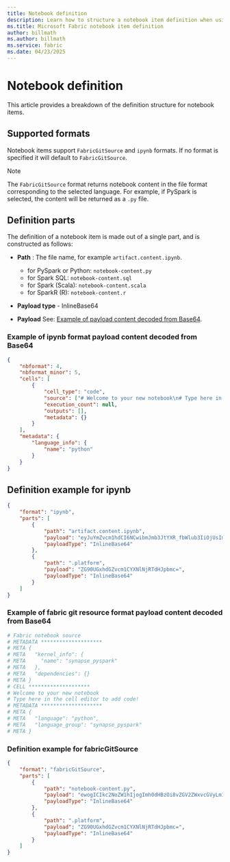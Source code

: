 ```yaml
---
title: Notebook definition
description: Learn how to structure a notebook item definition when using the Microsoft Fabric REST API.
ms.title: Microsoft Fabric notebook item definition
author: billmath
ms.author: billmath
ms.service: fabric
ms.date: 04/23/2025
---
```


# Notebook definition

This article provides a breakdown of the definition structure for notebook items.

## Supported formats

Notebook items support `FabricGitSource` and `ipynb` formats. If no format is specified it will default to `FabricGitSource`.  

> [!NOTE]
>
> The `FabricGitSource` format returns notebook content in the file format corresponding to the selected language. For example, if PySpark is selected, the content will be returned as a `.py` file.

## Definition parts

The definition of a notebook item is made out of a single part, and is constructed as follows:

* **Path** : The file name, for example `artifact.content.ipynb`. 
    - for PySpark or Python: `notebook-content.py`
    - for Spark SQL: `notebook-content.sql` 
    - for Spark (Scala): `notebook-content.scala`
    - for SparkR (R): `notebook-content.r`

* **Payload type** - InlineBase64

* **Payload** See: [Example of payload content decoded from Base64](#example-of-ipynb-format-payload-content-decoded-from-base64).

### Example of ipynb format payload content decoded from Base64

```json
{
    "nbformat": 4,
    "nbformat_minor": 5,
    "cells": [
        {
            "cell_type": "code",
            "source": ["# Welcome to your new notebook\n# Type here in the cell editor to add code!\n"],
            "execution_count": null,
            "outputs": [],
            "metadata": {}
        }
    ],
    "metadata": {
        "language_info": {
            "name": "python"
        }
    }
}
```

## Definition example for ipynb

```json
{
    "format": "ipynb",
    "parts": [
        {
            "path": "artifact.content.ipynb",
            "payload": "eyJuYmZvcm1hdCI6NCwibmJmb3JtYXR_fbWlub3IiOjUsImNlbGxzIjpbeyJjZWxsX3R5cGUiOiJjb2RlIiwic291cmNlIjpbIiMgV2VsY29tZSB0byB5b3VyIG5ldyBub3RlYm9va1xuIyBUeXBlIGhlcmUgaW4gdGhlIGNlbGwgZWRpdG9yIHRvIGFkZCBjb2RlIVxuIl0sImV4ZWN1dGlvbl9jb3VudCI6bnVsbCwib3V0cHV0cyI6W10sIm1ldGFkYXRhIjp7fX1dLCJtZXRhZGF0YSI6eyJsYW5ndWFnZV9pbmZvIjp7Im5hbWUiOiJweXRob24ifX19",
            "payloadType": "InlineBase64"
        },
        {
            "path": ".platform",
            "payload": "ZG90UGxhdGZvcm1CYXNlNjRTdHJpbmc=",
            "payloadType": "InlineBase64"
        }
    ]
}
```

### Example of fabric git resource format payload content decoded from Base64 

```python
# Fabric notebook source 
# METADATA ******************** 
# META { 
# META   "kernel_info": { 
# META     "name": "synapse_pyspark" 
# META   }, 
# META   "dependencies": {} 
# META } 
# CELL ******************** 
# Welcome to your new notebook 
# Type here in the cell editor to add code! 
# METADATA ******************** 
# META { 
# META   "language": "python", 
# META   "language_group": "synapse_pyspark" 
# META } 
```

### Definition example for fabricGitSource

```json
{
    "format": "fabricGitSource",
    "parts": [
        {
            "path": "notebook-content.py",
            "payload": "ewogICIkc2NoZW1hIjogImh0dHBzOi8vZGV2ZWxvcGVyLm1pY3Jvc29mdC5jb20vanNvbi1zY2hlbWFzL2ZhYnJpYy9naXRJbnRlZ3JhdGlvbi9wbGF0Zm9ybVByb3BlcnRpZXMvMi4wLjAvc2NoZW1hLmpzb24iLAogICJtZXRhZGF0YSI6IHsKICAgICJ0eXBlIjogIk5vdGVib29rIiwKICAgICJkaXNwbGF5TmFtZSI6ICJOb3RlYm9vayA4IiwKICAgICJkZXNjcmlwdGlvbiI6ICJOZXcgbm90ZWJvb2siCiAgfSwKICAiY29uZmlnIjogewogICAgInZlcnNpb24iOiAiMi4wIiwKICAgICJsb2dpY2FsSWQiOiAiMDAwMDAwMDAtMDAwMC0wMDAwLTAwMDAtMDAwMDAwMDAwMDAwIgogIH0KfQ==",
            "payloadType": "InlineBase64"
        },
        {
            "path": ".platform",
            "payload": "ZG90UGxhdGZvcm1CYXNlNjRTdHJpbmc=",
            "payloadType": "InlineBase64"
        }
    ]
}
```
